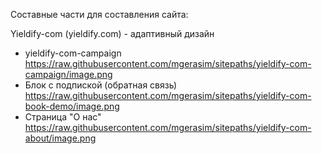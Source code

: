 Составные части для составления сайта:

Yieldify-com (yieldify.com) - адаптивный дизайн
  - yieldify-com-campaign https://raw.githubusercontent.com/mgerasim/sitepaths/yieldify-com-campaign/image.png
  - Блок с подпиской (обратная связь) https://raw.githubusercontent.com/mgerasim/sitepaths/yieldify-com-book-demo/image.png
  - Страница "О нас" https://raw.githubusercontent.com/mgerasim/sitepaths/yieldify-com-about/image.png

